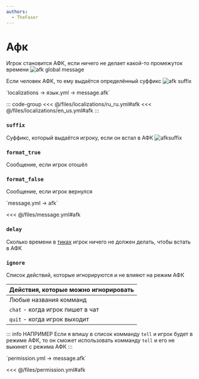 ```yaml
---
authors:
  - TheFaser
---
```


# Афк

Игрок становится АФК, если ничего не делает какой-то промежуток времени
![afk global message](/afkglobalmessage.png)

Если человек АФК, то ему выдаётся определённый суффикс
![afk suffix](/afksuffix.png)

[//]: # (localization)
<!--@include: @/parts/words.md#localization--> 
<!--@include: @/parts/words.md#path--> `localizations → язык.yml → message.afk`

<!--@include: @/parts/words.md#default--> 

::: code-group
<<< @/files/localizations/ru_ru.yml#afk
<<< @/files/localizations/en_us.yml#afk
:::

### `suffix`

Суффикс, который выдаётся игроку, если он встал в АФК
![afksuffix](/afksuffix.png)

### `format_true`

Сообщение, если игрок отошёл

### `format_false`

Сообщение, если игрок вернулся

[//]: # (message.yml)
<!--@include: @/parts/words.md#setting-->
<!--@include: @/parts/words.md#path--> `message.yml → afk`

<!--@include: @/parts/words.md#default-->
<<< @/files/message.yml#afk

<!--@include: @/parts/enable.md-->
<!--@include: @/parts/range.md-->

### `delay`

Сколько времени в [тиках](https://ru.minecraft.wiki/w/%D0%A2%D0%B0%D0%BA%D1%82) игрок ничего не должен делать, чтобы встать в АФК

### `ignore`

Список действий, которые игнорируются и не влияют на режим АФК

| Действия, которые можно игнорировать |
|--------------------------------------|
| Любые названия комманд               |
| `chat` - когда игрок пишет в чат     |
| `quit` - когда игрок выходит         |

::: info НАПРИМЕР
Если я впишу в список комманду `tell` и игрок будет в режиме АФК, то он сможет использовать комманду `tell` и его не выкинет с режима АФК
:::

<!--@include: @/parts/destination.md-->
<!--@include: @/parts/ticker.md-->

[//]: # (permission.yml)
<!--@include: @/parts/words.md#permission-->
<!--@include: @/parts/words.md#path--> `permission.yml → message.afk`

<!--@include: @/parts/words.md#default-->
<<< @/files/permission.yml#afk

<!--@include: @/parts/permission/permissionTier3.md-->
<!--@include: @/parts/permission/cooldown.md-->
<!--@include: @/parts/permission/sound.md-->